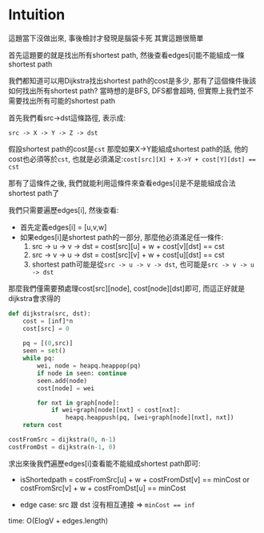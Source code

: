 # Intuition

這題當下沒做出來, 事後檢討才發現是腦袋卡死
其實這題很簡單

首先這題要的就是找出所有shortest path, 然後查看edges[i]能不能組成一條shortest path

我們都知道可以用Dijkstra找出shortest path的cost是多少, 那有了這個條件後該如何找出所有shortest path?
當時想的是BFS, DFS都會超時, 但實際上我們並不需要找出所有可能的shortest path

首先我們看src->dst這條路徑, 表示成:

```
src -> X -> Y -> Z -> dst
```

假設shortest path的cost是`cst`
那麼如果X->Y能組成shortest path的話, 他的cost也必須等於`cst`, 也就是必須滿足:`cost[src][X] + X->Y + cost[Y][dst] == cst`

那有了這條件之後, 我們就能利用這條件來查看edges[i]是不是能組成合法shortest path了

我們只需要遍歷edges[i], 然後查看:

- 首先定義edges[i] = [u,v,w]
- 如果edges[i]是shortest path的一部分, 那麼他必須滿足任一條件:
   1. src -> u -> v -> dst = cost[src][u] + w + cost[v][dst] == cst
   2. src -> v -> u -> dst = cost[src][v] + w + cost[u][dst] == cst
   3. shortest path可能是從`src -> u -> v -> dst`, 也可能是`src -> v -> u -> dst`

那麼我們僅需要預處理cost[src][node], cost[node][dst]即可, 而這正好就是dijkstra會求得的

```py
def dijkstra(src, dst):
    cost = [inf]*n
    cost[src] = 0
    
    pq = [(0,src)]
    seen = set()
    while pq:
        wei, node = heapq.heappop(pq)
        if node in seen: continue
        seen.add(node)
        cost[node] = wei

        for nxt in graph[node]:
            if wei+graph[node][nxt] < cost[nxt]:
                heapq.heappush(pq, [wei+graph[node][nxt], nxt])
    return cost

costFromSrc = dijkstra(0, n-1)
costFromDst = dijkstra(n-1, 0)
```

求出來後我們遍歷edges[i]查看能不能組成shortest path即可:
- isShortedpath = costFromSrc[u] + w + costFromDst[v] == minCost or costFromSrc[v] + w + costFromDst[u] == minCost

- edge case: src 跟 dst 沒有相互連接 => `minCost == inf`


time: O(ElogV + edges.length)